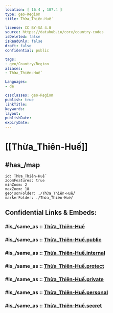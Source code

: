 ```yaml
---
location: [ 16.4 , 107.4 ] 
type: geo-Region
title: Thừa_Thiên-Huế

license: CC BY-SA 4.0
source: https://datahub.io/core/country-codes
isDeleted: false
isReadOnly: false
draft: false
confidential: public

tags:
- geo/Country/Region
aliases:
- Thừa_Thiên-Huế

Languages:
- de

cssclasses: geo-Region
publish: true
linkTitle: 
keywords: 
layout: 
publishDate: 
expiryDate: 
---
```


# [[Thừa_Thiên-Huế]] 

## #has_/map 


```leaflet
id: Thừa_Thiên-Huế
zoomFeatures: true 
minZoom: 2 
maxZoom: 18
geojsonFolder: ./Thừa_Thiên-Huế/
markerFolder: ./Thừa_Thiên-Huế/
```


## Confidential Links & Embeds: 

### #is_/same_as :: [Thừa_Thiên-Huế](/_Standards/Earth/Continent/Asia/Asia~South~East/Vietnam/Provinces~Vietnam/Thừa_Thiên-Huế.md) 

### #is_/same_as :: [Thừa_Thiên-Huế.public](/_public/Earth/Continent/Asia/Asia~South~East/Vietnam/Provinces~Vietnam/Thừa_Thiên-Huế.public.md) 

### #is_/same_as :: [Thừa_Thiên-Huế.internal](/_internal/Earth/Continent/Asia/Asia~South~East/Vietnam/Provinces~Vietnam/Thừa_Thiên-Huế.internal.md) 

### #is_/same_as :: [Thừa_Thiên-Huế.protect](/_protect/Earth/Continent/Asia/Asia~South~East/Vietnam/Provinces~Vietnam/Thừa_Thiên-Huế.protect.md) 

### #is_/same_as :: [Thừa_Thiên-Huế.private](/_private/Earth/Continent/Asia/Asia~South~East/Vietnam/Provinces~Vietnam/Thừa_Thiên-Huế.private.md) 

### #is_/same_as :: [Thừa_Thiên-Huế.personal](/_personal/Earth/Continent/Asia/Asia~South~East/Vietnam/Provinces~Vietnam/Thừa_Thiên-Huế.personal.md) 

### #is_/same_as :: [Thừa_Thiên-Huế.secret](/_secret/Earth/Continent/Asia/Asia~South~East/Vietnam/Provinces~Vietnam/Thừa_Thiên-Huế.secret.md)

